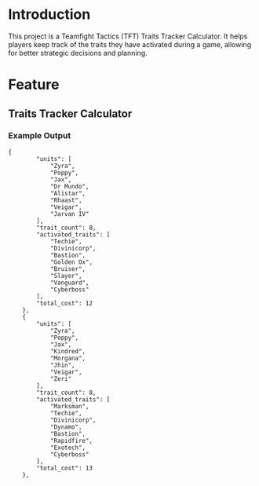 # Introduction

This project is a Teamfight Tactics (TFT) Traits Tracker Calculator. It helps players keep track of the traits they have activated during a game, allowing for better strategic decisions and planning.

# Feature

## Traits Tracker Calculator

### Example Output

```
{
        "units": [
            "Zyra",
            "Poppy",
            "Jax",
            "Dr Mundo",
            "Alistar",
            "Rhaast",
            "Veigar",
            "Jarvan IV"
        ],
        "trait_count": 8,
        "activated_traits": [
            "Techie",
            "Divinicorp",
            "Bastion",
            "Golden Ox",
            "Bruiser",
            "Slayer",
            "Vanguard",
            "Cyberboss"
        ],
        "total_cost": 12
    },
    {
        "units": [
            "Zyra",
            "Poppy",
            "Jax",
            "Kindred",
            "Morgana",
            "Jhin",
            "Veigar",
            "Zeri"
        ],
        "trait_count": 8,
        "activated_traits": [
            "Marksman",
            "Techie",
            "Divinicorp",
            "Dynamo",
            "Bastion",
            "Rapidfire",
            "Exotech",
            "Cyberboss"
        ],
        "total_cost": 13
    },
```